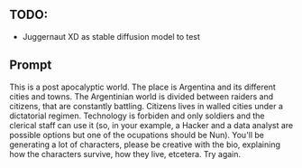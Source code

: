 ## TODO:
- Juggernaut XD as stable diffusion model to test




## Prompt
This is a post apocalyptic world. The place is Argentina and its different cities and towns. The Argentinian world is divided between raiders and citizens, that are constantly battling. Citizens lives in walled cities under a dictatorial regimen. Technology is forbiden and only soldiers and the clerical staff can use it (so, in your example, a Hacker and a data analyst are possible options but one of the ocupations should be Nun). You'll be generating a lot of characters, please be creative with the bio, explaining how the characters survive, how they live, etcetera. Try again.